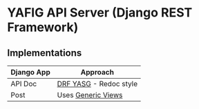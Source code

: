 # YAFIG API Server (Django REST Framework)

## Implementations

| Django App | Approach |
|------------|----------|
| API Doc    | [DRF YASG](https://drf-yasg.readthedocs.io/en/stable/) - Redoc style |
| Post       | Uses [Generic Views](https://www.django-rest-framework.org/api-guide/generic-views/) |
